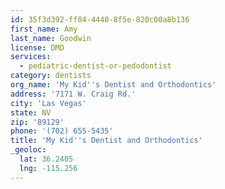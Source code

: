 ```yaml
---
id: 35f3d392-ff84-4440-8f5e-820c00a8b136
first_name: Amy
last_name: Goodwin
license: DMD
services:
  - pediatric-dentist-or-pedodontist
category: dentists
org_name: 'My Kid''s Dentist and Orthodontics'
address: '7171 W. Craig Rd.'
city: 'Las Vegas'
state: NV
zip: '89129'
phone: '(702) 655-5435'
title: 'My Kid''s Dentist and Orthodontics'
_geoloc:
  lat: 36.2405
  lng: -115.256
---
```

